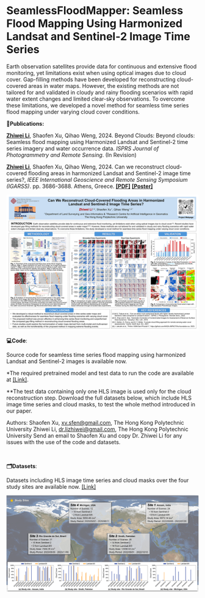 # SeamlessFloodMapper: Seamless Flood Mapping Using Harmonized Landsat and Sentinel-2 Image Time Series
Earth observation satellites provide data for continuous and extensive flood monitoring, yet limitations exist when using optical images due to cloud cover. Gap-filling methods have been developed for reconstructing cloud-covered areas in water maps. However, the existing methods are not tailored for and validated in cloudy and rainy flooding scenarios with rapid water extent changes and limited clear-sky observations. To overcome these limitations, we developed a novel method for seamless time series flood mapping under varying cloud cover conditions.

**📝Publications:**

[**Zhiwei Li**](https://zhiweili.net/), Shaofen Xu, Qihao Weng, 2024. Beyond Clouds: Beyond clouds: Seamless flood mapping using Harmonized Landsat and Sentinel-2 time series imagery and water occurrence data. *ISPRS Journal of Photogrammetry and Remote Sensing*. (In Revision)

[**Zhiwei Li**](https://zhiweili.net/), Shaofen Xu, Qihao Weng, 2024. Can we reconstruct cloud-covered flooding areas in harmonized Landsat and Sentinel-2 image time series?, *IEEE* *International Geoscience and Remote Sensing Symposium (IGARSS)*. pp. 3686-3688. Athens, Greece. [**[PDF]**](https://zhiweili.net/assets/pdf/Conference%20Papers/2024_IGARSS_Can%20we%20reconstruct%20cloud-covered%20flooding%20areas%20in%20harmonized%20Landsat%20and%20Sentinel-2%20image%20time%20series.pdf) [**[Poster]**](https://zhiweili.net/assets/pdf/Poster/2024_IGARSS_Poster_Flood%20Mapping_Zhiwei%20Li.pdf)

<img src="https://raw.githubusercontent.com/dr-lizhiwei/SeamlessFloodMapper/main/2024_IGARSS_Poster_Flood Mapping_Preview.png" style="zoom:50%;" />

<br>

**💻Code**:

Source code for seamless time series flood mapping using harmonized Landsat and Sentinel-2 images is available now. 

*The required pretrained model and test data to run the code are available at [[Link]](https://drive.google.com/drive/folders/1c57gKA1L6q0v36gaPfBn0a3XnN1cYjwF?usp=sharing).

**The test data containing only one HLS image is used only for the cloud reconstruction step. Download the full datasets below, which include HLS image time series and cloud masks, to test the whole method introduced in our paper.

Authors:
Shaofen Xu, xv.sfen@gmail.com, The Hong Kong Polytechnic University
Zhiwei Li, dr.lizhiwei@gmail.com, The Hong Kong Polytechnic University
Send an email to Shaofen Xu and copy Dr. Zhiwei Li for any issues with the use of the code and datasets.

<br>

**🗂️Datasets**:

Datasets including HLS image time series and cloud masks over the four study sites are available now. [[Link]](https://drive.google.com/drive/folders/1c57gKA1L6q0v36gaPfBn0a3XnN1cYjwF?usp=sharing)

<img src="https://raw.githubusercontent.com/dr-lizhiwei/SeamlessFloodMapper/main/Datasets_StudyArea.png" style="zoom:70%;" />

<br>





<!--<img src="https://raw.githubusercontent.com/dr-lizhiwei/SeamlessFloodMapper/main/Pakistan_2022_flood.png" style="zoom:50%;" />-->

<!--**Fig. 1.** Example reconstruction results of the proposed method for seamless time series flood extent mapping over Sindh, Pakistan in 2022 flood event.-->

<!--<img src="https://raw.githubusercontent.com/dr-lizhiwei/SeamlessFloodMapper/main/floodwater%26daily%20precipitation.png" style="zoom:50%;" />-->

<!--**Fig. 2.** Comparison of areas of identified floodwater (red bar) with daily precipitation (blue background) over Sindh, Pakistan in 2022 flood event.-->

